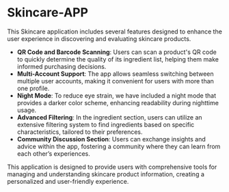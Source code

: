 # Skincare-APP

This Skincare application includes several features designed to enhance the user experience in discovering and evaluating skincare products.

- **QR Code and Barcode Scanning**: Users can scan a product's QR code to quickly determine the quality of its ingredient list, helping them make informed purchasing decisions.
- **Multi-Account Support**: The app allows seamless switching between multiple user accounts, making it convenient for users with more than one profile.
- **Night Mode**: To reduce eye strain, we have included a night mode that provides a darker color scheme, enhancing readability during nighttime usage.
- **Advanced Filtering**: In the ingredient section, users can utilize an extensive filtering system to find ingredients based on specific characteristics, tailored to their preferences.
- **Community Discussion Section**: Users can exchange insights and advice within the app, fostering a community where they can learn from each other’s experiences.

This application is designed to provide users with comprehensive tools for managing and understanding skincare product information, creating a personalized and user-friendly experience.
